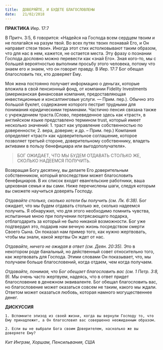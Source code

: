 ```yaml
---
title:  ДОВЕРЯЙТЕ, И БУДЕТЕ БЛАГОСЛОВЛЕНЫ
date:   21/02/2018
---
```


**ПРАКТИКА** Иер. 17:7

В Притч. 3:5, 6 говорится: «Надейся на Господа всем сердцем твоим и не полагайся на разум твой. Во всех путях твоих познавай Его, и Он направит стези твои». Иногда этот стих истолковывают таким образом, что для нас в нем, кажется, не остается места. Эту фразу о познании Господа дословно можно перевести как «знай Его». Зная кого-то, мы с большей вероятностью выполним просьбу этого человека, потому что знаем его и знаем, что он говорит правду. В Иер. 17:7 Бог обещал благословить тех, кто доверяет Ему.

Моя жена постоянно получает информацию о деньгах, которые вложила в свой пенсионный фонд, от компании Fidelity Investments (американская финансовая компания, предоставляющая инвестиционные и консалтинговые услуги. — Прим. пер.). Обычно это большой буклет, содержание которого пестрит трудными для понимания юридическими терминами. Частично пенсия связана также с учреждением траста.(Слово, переведенное здесь как «траст», в английском языке представлено термином trust, который имеет несколько значений: 1. траст как управление собственностью по доверенности; 2. вера, доверие; и др. – Прим. пер.) Компания определяет «траст» как «доверительное соглашение, которое позволяет третьей стороне, доверительному собственнику, владеть активами в пользу бенефициара
или выгодополучателя».

> <p></p>
> БОГ ОЖИДАЕТ, ЧТО МЫ БУДЕМ ОТДАВАТЬ СТОЛЬКО ЖЕ, СКОЛЬКО НАДЕЕМСЯ ПОЛУЧИТЬ.

Возвращая Богу десятину, вы делаете Его доверительным собственником, который впоследствии может благословить бенефициаров. В их список входят евангельские работники, ваша церковная семья и вы сами. Ниже перечислены шаги, следуя которым вы сможете
научиться доверять Господу.

_Отдавайте столько, сколько хотели бы получить (см. Лк. 6:38)._
Бог ожидает, что мы будем отдавать столько же, сколько надеемся
получить. Я обнаружил, что для этого необходимо помнить чувства,
испытанные мною при получении потрясающего подарка, отблагодарить за который не было никакой возможности. Бог уже подтвердил это, подарив нам вечную жизнь посредством смерти Своего
Сына. Он показал нам пример того, как нужно жертвовать, чтобы
мы знали, какой жертвы Он ждет от нас.

_Отдавайте, ничего не ожидая в ответ (см. Деян. 20:35)._ Это в некотором роде банальный, но действенный совет относительно того, как жертвовать для Господа. Этими словами Он показывает, что, мы получаем больше благословений, когда отдаем, чем когда получаем. 

_Отдавайте, понимая, что Бог обещает благословить вас (см. 1 Петр. 3:8, 9)._ Мы очень часто жертвуем, надеясь, что в ответ придет благословение в денежном эквиваленте. Бог обещал благословить вас, но благословение может оказаться совсем не таким, какого мы ждали. Ответом может оказаться любовь, которая намного могущественнее денег.

**ДИСКУССИЯ**

`1. Вспомните эпизод из своей жизни, когда вы вернули Господу то, что Ему принадлежит, а Он благословил вас совершенно неожиданным образом.`

`2. Если вы не выбрали Бога своим Доверителем, насколько же вы доверяете Ему?`

_Кит Ингрэм, Хоршам, Пенсильвания, США_